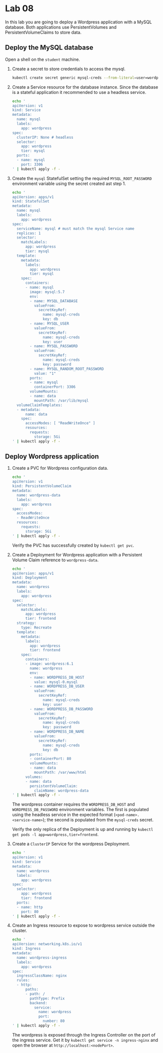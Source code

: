 # Lab 08

In this lab you are going to deploy a Wordpress application with a MySQL database. Both applications use PersistentVolumes and PersistentVolumeClaims to store data.

## Deploy the MySQL database

Open a shell on the `student` machine.

1. Create a secret to store credentials to access the mysql.

    ```sh
    kubectl create secret generic mysql-creds --from-literal=user=wordpress --from-literal=password=secret123 --from-literal=db=wordpress
    ```

2. Create a Service resource for the database instance. Since the database is a stateful application it recommended to use a headless service.

    ```sh
    echo '
    apiVersion: v1
    kind: Service
    metadata:
      name: mysql
      labels:
        app: wordpress
    spec:
      clusterIP: None # headless
      selector:
        app: wordpress
        tier: mysql
      ports:
      - name: mysql
        port: 3306
    ' | kubectl apply -f -
    ```

3. Create the `mysql` StatefulSet setting the required `MYSQL_ROOT_PASSWORD` environment variable using the secret created ast step 1.

    ```sh
    echo '
    apiVersion: apps/v1
    kind: StatefulSet
    metadata:
      name: mysql
      labels:
        app: wordpress
    spec:
      serviceName: mysql # must match the mysql Service name
      replicas: 1
      selector:
        matchLabels:
          app: wordpress
          tier: mysql
      template:
        metadata:
          labels:
            app: wordpress
            tier: mysql
        spec:
          containers:
          - name: mysql
            image: mysql:5.7
            env:
            - name: MYSQL_DATABASE
              valueFrom:
                secretKeyRef:
                  name: mysql-creds
                  key: db
            - name: MYSQL_USER
              valueFrom:
                secretKeyRef:
                  name: mysql-creds
                  key: user
            - name: MYSQL_PASSWORD
              valueFrom:
                secretKeyRef:
                  name: mysql-creds
                  key: password
            - name: MYSQL_RANDOM_ROOT_PASSWORD
              value: "1"
            ports:
            - name: mysql
              containerPort: 3306
            volumeMounts:
            - name: data
              mountPath: /var/lib/mysql
      volumeClaimTemplates:
      - metadata:
          name: data
        spec:
          accessModes: [ "ReadWriteOnce" ]
          resources:
            requests:
              storage: 5Gi
    ' | kubectl apply -f -
    ```

## Deploy Wordpress application

1. Create a PVC for Wordpress configuration data.

    ```sh
    echo '
    apiVersion: v1
    kind: PersistentVolumeClaim
    metadata:
      name: wordpress-data
      labels:
        app: wordpress
    spec:
      accessModes:
      - ReadWriteOnce
      resources:
        requests:
          storage: 5Gi
    ' | kubectl apply -f -
    ```

    Verify the PVC has successfully created by `kubectl get pvc`.

2. Create a Deployment for Wordpress application with a Persistent Volume Claim reference to `wordpress-data`.

    ```sh
    echo '
    apiVersion: apps/v1
    kind: Deployment
    metadata:
      name: wordpress
      labels:
        app: wordpress
    spec:
      selector:
        matchLabels:
          app: wordpress
          tier: frontend
      strategy:
        type: Recreate
      template:
        metadata:
          labels:
            app: wordpress
            tier: frontend
        spec:
          containers:
          - image: wordpress:6.1
            name: wordpress
            env:
            - name: WORDPRESS_DB_HOST
              value: mysql-0.mysql
            - name: WORDPRESS_DB_USER
              valueFrom:
                secretKeyRef:
                  name: mysql-creds
                  key: user
            - name: WORDPRESS_DB_PASSWORD
              valueFrom:
                secretKeyRef:
                  name: mysql-creds
                  key: password
            - name: WORDPRESS_DB_NAME
              valueFrom:
                secretKeyRef:
                  name: mysql-creds
                  key: db
            ports:
            - containerPort: 80
            volumeMounts:
            - name: data
              mountPath: /var/www/html
          volumes:
          - name: data
            persistentVolumeClaim:
              claimName: wordpress-data
    ' | kubectl apply -f -
    ```

    The wordpress container requires the `WORDPRESS_DB_HOST` and `WORDPRESS_DB_PASSWORD` environment variables. The first is populated using the headless service in the expected format (`<pod-name>.<service-name>`); the second is populated from the `mysql-creds` secret.

    Verify the only replica of the Deployment is up and running by `kubectl get pods -l app=wordpress,tier=frontend`.


3. Create a `ClusterIP` Service for the wordpress Deployment.

    ```sh
    echo '
    apiVersion: v1
    kind: Service
    metadata:
      name: wordpress
      labels:
        app: wordpress
    spec:
      selector:
        app: wordpress
        tier: frontend
      ports:
      - name: http
        port: 80
    ' | kubectl apply -f -
    ```

4. Create an Ingress resource to expose to wordpress service outside the cluster.

    ```sh
    echo '
    apiVersion: networking.k8s.io/v1
    kind: Ingress
    metadata:
      name: wordpress-ingress
      labels:
        app: wordpress
    spec:
      ingressClassName: nginx
      rules:
      - http:
          paths:
          - path: /
            pathType: Prefix
            backend:
              service:
                name: wordpress
                port:
                  number: 80
    ' | kubectl apply -f -
    ```

    The wordpress is exposed through the Ingress Controller on the port of the ingress service. Get it by `kubectl get service -n ingress-nginx` and open the browser at `http://localhost:<nodePort>`.
